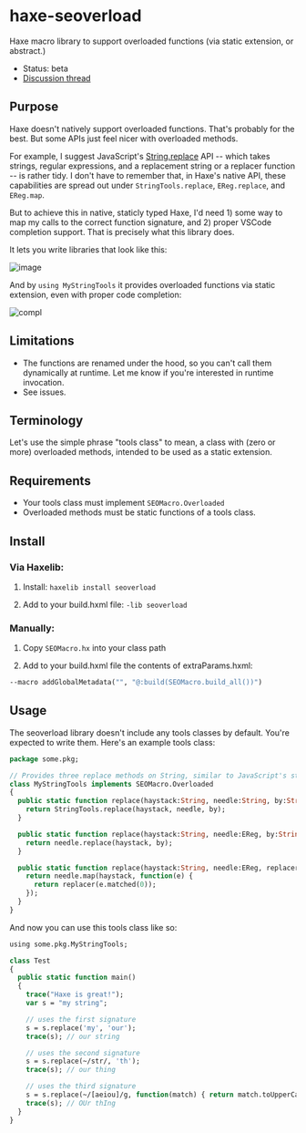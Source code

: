 # haxe-seoverload
Haxe macro library to support overloaded functions (via static extension, or abstract.)

- Status: beta
- [Discussion thread](https://community.haxe.org/t/toying-with-a-macro-for-overloading-via-static-extension/840/)

## Purpose

Haxe doesn't natively support overloaded functions. That's probably for the best. But some
APIs just feel nicer with overloaded methods.

For example, I suggest JavaScript's [String.replace](https://developer.mozilla.org/en-US/docs/Web/JavaScript/Reference/Global_Objects/String/replace)
API -- which takes strings, regular expressions, and a replacement string or a replacer function -- is rather tidy. I don't have
to remember that, in Haxe's native API, these capabilities are spread out under `StringTools.replace`, `EReg.replace`,
and `EReg.map`.

But to achieve this in native, staticly typed Haxe, I'd need 1) some way to map my calls to the correct
function signature, and 2) proper VSCode completion support. That is precisely what this library does.

It lets you write libraries that look like this:

![image](https://user-images.githubusercontent.com/2192439/42592807-e0e107a6-8507-11e8-96fe-4800a342d82e.png)

And by `using MyStringTools` it provides overloaded functions via static extension, even with proper code completion:

![compl](https://user-images.githubusercontent.com/2192439/42593316-54306188-8509-11e8-86ed-cea293722f59.gif)

## Limitations

- The functions are renamed under the hood, so you can't call them dynamically at runtime. Let me know if you're interested in runtime invocation.
- See issues.

## Terminology

Let's use the simple phrase "tools class" to mean, a class with (zero or more) overloaded methods,
intended to be used as a static extension.

## Requirements

- Your tools class must implement `SEOMacro.Overloaded`
- Overloaded methods must be static functions of a tools class.

## Install

### Via Haxelib:

1) Install: `haxelib install seoverload`

2) Add to your build.hxml file: `-lib seoverload`

### Manually:

1) Copy `SEOMacro.hx` into your class path

2) Add to your build.hxml file the contents of extraParams.hxml:

```haxe
--macro addGlobalMetadata("", "@:build(SEOMacro.build_all())")
```

## Usage

The seoverload library doesn't include any tools classes by default. You're expected
to write them. Here's an example tools class:

```haxe
package some.pkg;

// Provides three replace methods on String, similar to JavaScript's str.replace()
class MyStringTools implements SEOMacro.Overloaded
{
  public static function replace(haystack:String, needle:String, by:String):String {
    return StringTools.replace(haystack, needle, by);
  }

  public static function replace(haystack:String, needle:EReg, by:String):String {
    return needle.replace(haystack, by);
  }

  public static function replace(haystack:String, needle:EReg, replacer:String->String):String {
    return needle.map(haystack, function(e) {
      return replacer(e.matched(0));
    });
  }
}
```

And now you can use this tools class like so:

```haxe
using some.pkg.MyStringTools;

class Test
{
  public static function main()
  {
    trace("Haxe is great!");
    var s = "my string";

    // uses the first signature
    s = s.replace('my', 'our');
    trace(s); // our string

    // uses the second signature
    s = s.replace(~/str/, 'th');
    trace(s); // our thing

    // uses the third signature
    s = s.replace(~/[aeiou]/g, function(match) { return match.toUpperCase(); });
    trace(s); // OUr thIng
  }
}
```

